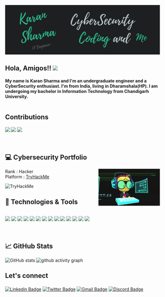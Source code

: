  <br> <br>[![Header](https://github.com/karanS08/karanS08/blob/main/header2.png "Header")](https://karanS08.me)
<h2>Hola, Amigos!! <img src="https://raw.githubusercontent.com/MartinHeinz/MartinHeinz/master/wave.gif" width="30px"></h2>


#### My name is Karan Sharma and I'm an undergraduate engineer and a CyberSecurity enthusiast. I'm from India, living in Dharamshala(HP). I am undergoing my bachelor in Information Technology from Chandigarh University.  <br> <br>




## Contributions  <br>
<h4>
<img src = "https://www.jenkins.io/images/hacktoberfest/logo-hacktoberfest-2021-full.svg" width="90px"> 
<img src="https://media.giphy.com/media/TbGUMGyqZxU2O7rTgx/giphy.gif" width="90px"> 
<img src="https://media3.giphy.com/media/du3J3cXyzhj75IOgvA/giphy.gif?cid=ecf05e47xux8yzs9t1s1kci8jih6pk7bh0gap2o0b7u5laua&rid=giphy.gif&ct=g" width="70px">

</h4><br>

## 💻 Cybersecurity Portfolio 

<img align="right" src="https://github.com/karanS08/karanS08/blob/main/giphy.gif" width="200" height="120" >

Rank : Hacker <br>
Platform : <a href="https://tryhackme.com/p/karanS08">TryHackMe</a>

<img src="https://tryhackme-badges.s3.amazonaws.com/karanS08.png" alt="TryHackMe">  



## 🔧 Technologies & Tools
<!-- ![](https://img.shields.io/badge/OS-Linux-informational?style=flat&logo=linux&logoColor=white&color=2bbc8a)
![](https://img.shields.io/badge/Editor-VScode-informational?style=flat&logo=int&logoColor=white&color=2bbc8a)
![](https://img.shields.io/badge/Code-Python-informational?style=flat&logo=python&logoColor=white&color=2bbc8a)
![](https://img.shields.io/badge/Shell-Bash-informational?style=flat&logo=gnu-bash&logoColor=white&color=2bbc8a)
 -->
 <br>
 <div>
 <img src = "https://github.com/karanS08/devicon/blob/master/icons/bash/bash-plain.svg" width="40px">
 <img src = "https://github.com/karanS08/devicon/blob/master/icons/c/c-plain.svg" width="40px">
 <img src = "https://github.com/karanS08/devicon/blob/master/icons/debian/debian-original.svg" width="40px">
 <img src = "https://github.com/karanS08/devicon/blob/master/icons/linux/linux-original.svg" width="40px">
 <img src = "https://github.com/karanS08/devicon/blob/master/icons/nodejs/nodejs-plain.svg" width="40px">
 <img src = "https://github.com/karanS08/devicon/blob/master/icons/python/python-plain.svg" width="40px">
 <img src = "https://github.com/karanS08/devicon/blob/master/icons/ubuntu/ubuntu-plain.svg" width="40px">
 <img src = "https://github.com/karanS08/devicon/blob/master/icons/vscode/vscode-original.svg" width="40px">
 <img src = "https://github.com/karanS08/devicon/blob/master/icons/arduino/arduino-original.svg" width="40px">
 <img src = "https://github.com/karanS08/devicon/blob/master/icons/atom/atom-original.svg" width="40px">
 <img src = "https://github.com/karanS08/devicon/blob/master/icons/docker/docker-original.svg" width="40px">
 <img src = "https://github.com/karanS08/devicon/blob/master/icons/html5/html5-original.svg" width="40px">
 <img src = "https://github.com/karanS08/devicon/blob/master/icons/java/java-plain.svg" width="40px">
 <img src = "https://github.com/karanS08/devicon/blob/master/icons/javascript/javascript-plain.svg" width="40px">
 </div>
 <br> 
   <br>
  
## &#x1f4c8; GitHub Stats


![GitHub stats](https://github-readme-stats.vercel.app/api?username=karanS08&show_icons=true&bg_color=0d1117&hide_border=true&text_color=2bbc8a&title_color=becacc&icon_color=666666)
![ github activity graph](https://activity-graph.herokuapp.com/graph?username=karanS08&bg_color=0d1117&color=2bbc8a&line=becacc&point=666666&area=true&hide_border=true)


## Let's connect <h3>
 
[![Linkedin Badge](https://img.shields.io/badge/Linkdin-Karan-success)](https://www.linkedin.com/in/karan-sharma-17831b202/)
[![Twitter Badge](https://img.shields.io/badge/Twitter-Sharma_karan8-success)](https://twitter.com/Sharma_karan8)
[![Gmail Badge](https://img.shields.io/badge/Gmail-0802karanS%40gmail.com-success)](mailto:0802karanS@gmail.com)
[![Discord Badge](https://img.shields.io/badge/Discord-Ye8i-success)](https://discordapp.com/users/690065885561356465/)
</h3><br>
